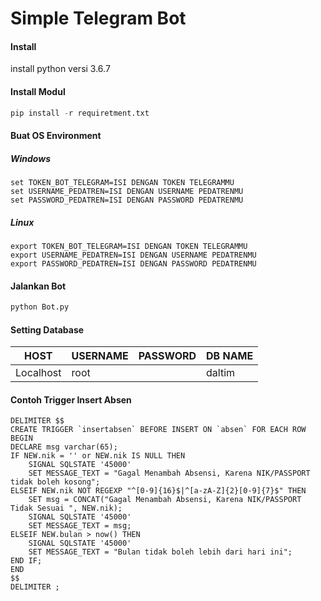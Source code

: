 # Simple Telegram Bot
#### Install
install python versi 3.6.7

#### Install Modul
```python
pip install -r requiretment.txt
```
#### Buat OS Environment
##### Windows
```shell
set TOKEN_BOT_TELEGRAM=ISI DENGAN TOKEN TELEGRAMMU
set USERNAME_PEDATREN=ISI DENGAN USERNAME PEDATRENMU
set PASSWORD_PEDATREN=ISI DENGAN PASSWORD PEDATRENMU
```
##### Linux
```shell
export TOKEN_BOT_TELEGRAM=ISI DENGAN TOKEN TELEGRAMMU
export USERNAME_PEDATREN=ISI DENGAN USERNAME PEDATRENMU
export PASSWORD_PEDATREN=ISI DENGAN PASSWORD PEDATRENMU
```

#### Jalankan Bot
```python
python Bot.py
```
#### Setting Database
|HOST|USERNAME|PASSWORD|DB NAME|
|---|---------|--------|-------|
|Localhost|root||daltim|

#### Contoh Trigger Insert Absen
```mysql
DELIMITER $$
CREATE TRIGGER `insertabsen` BEFORE INSERT ON `absen` FOR EACH ROW BEGIN
DECLARE msg varchar(65);
IF NEW.nik = '' or NEW.nik IS NULL THEN
	SIGNAL SQLSTATE '45000'
    SET MESSAGE_TEXT = "Gagal Menambah Absensi, Karena NIK/PASSPORT tidak boleh kosong";    
ELSEIF NEW.nik NOT REGEXP "^[0-9]{16}$|^[a-zA-Z]{2}[0-9]{7}$" THEN
	SET msg = CONCAT("Gagal Menambah Absensi, Karena NIK/PASSPORT Tidak Sesuai ", NEW.nik);
	SIGNAL SQLSTATE '45000'
    SET MESSAGE_TEXT = msg;
ELSEIF NEW.bulan > now() THEN
	SIGNAL SQLSTATE '45000'
    SET MESSAGE_TEXT = "Bulan tidak boleh lebih dari hari ini";
END IF;
END
$$
DELIMITER ;
```